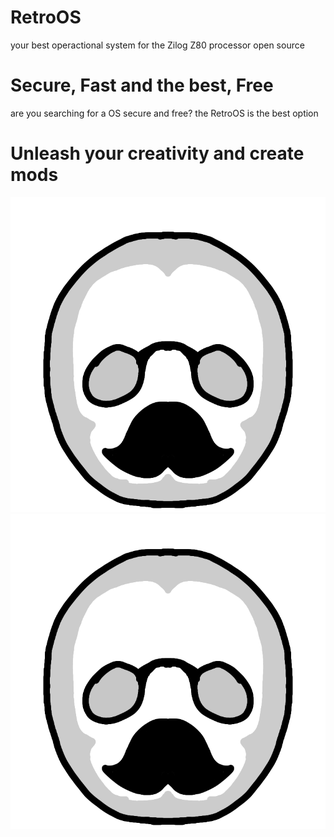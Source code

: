 # RetroOS
your best operactional system for the Zilog Z80 processor open source

# Secure, Fast and the best, Free
are you searching for a OS secure and free? the RetroOS is the best option

# Unleash your creativity and create mods
![](https://github.com/PaneladaDe87/RetroOS/blob/bf9a21e3fbe9c03cdbe4e6e1c52e9efbe4acd54d/RetroOS.png)
![](./RetroOS.png)
